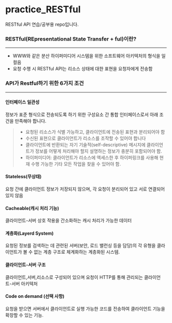 # practice_RESTful
 RESTful API 연습/공부용 repo입니다.  


### RESTful(REpresentational State Transfer + ful)이란?
- - -
- WWW와 같은 분산 하이퍼미디어 시스템을 위한 소프트웨어 아키텍처의 형식을 일컬음
- 요청 수행 시 RESTful API는 리소스 상태에 대한 표현을 요청자에게 전송함

### API가 Restful하기 위한 6가지 조건
- - -
#### 인터페이스 일관성 
정보가 표준 형식으로 전송되도록 하기 위한 구성요소 간 통합 인터페이스로서 아래 조건을 만족해야 합니다.

> - 요청된 리소스가 식별 가능하고, 클라이언트에 전송된 표현과 분리되어야 함 
> - 수신된 표현으로 클라이언트가 리소스를 조작할 수 있어야 합니다
> - 클라이언트에 반환되는 자기 기술적(self-descriptive) 메시지에 클라이언트가 정보를 어떻게 처리해야 할지 설명하는 정보가 충분히 포함되어야 함.
> - 하이퍼미디어: 클라이언트가 리소스에 액세스한 후 하이퍼링크를 사용해 현재 수행 가능한 기타 모든 작업을 찾을 수 있어야 함.

#### Stateless(무상태)
요청 간에 클라이언트 정보가 저장되지 않으며, 각 요청이 분리되어 있고 서로 연결되어 있지 않음

#### Cacheable(캐시 처리 기능)
클라이언트-서버 상호 작용을 간소화하는 캐시 처리가 가능한 데이터

#### 계층화(Layerd System)
요청된 정보를 검색하는 데 관련된 서버(보안, 로드 밸런싱 등을 담당)의
각 유형을 클라이언트가 볼 수 없는 계층 구조로 체계화하는 계층화된 시스템.
            
#### 클라이언트-서버 구조
클라이언트,서버,리소스로 구성되어 있으며 요청이 HTTP를 통해 관리되는 클라이언트-서버 아키텍처

#### Code on demand (선택 사항)
요청을 받으면 서버에서 클라이언트로 실행 가능한 코드를 전송하여 클라이언트 기능을 확장할 수 있는 기능.